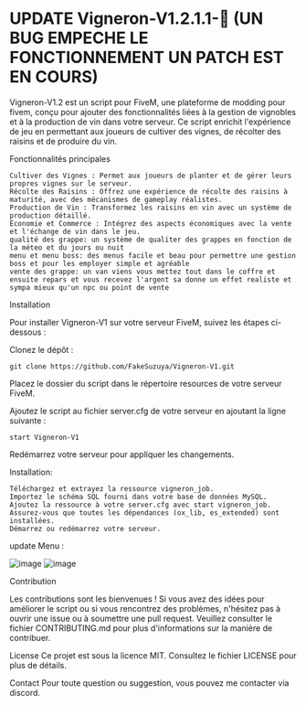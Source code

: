 # UPDATE Vigneron-V1.2.1.1-🍇 (UN BUG EMPECHE LE FONCTIONNEMENT UN PATCH EST EN COURS)
Vigneron-V1.2 est un script pour FiveM, une plateforme de modding pour fivem, conçu pour ajouter des fonctionnalités liées à la gestion de vignobles et à la production de vin dans votre serveur. Ce script enrichit l'expérience de jeu en permettant aux joueurs de cultiver des vignes, de récolter des raisins et de produire du vin.

Fonctionnalités principales

    Cultiver des Vignes : Permet aux joueurs de planter et de gérer leurs propres vignes sur le serveur.
    Récolte des Raisins : Offrez une expérience de récolte des raisins à maturité, avec des mécanismes de gameplay réalistes.
    Production de Vin : Transformez les raisins en vin avec un système de production détaillé.
    Économie et Commerce : Intégrez des aspects économiques avec la vente et l'échange de vin dans le jeu. 
    qualité des grappe: un système de qualiter des grappes en fonction de la méteo et du jours ou nuit
    menu et menu boss: des menus facile et beau pour permettre une gestion boss et pour les employer simple et agréable
    vente des grappe: un van viens vous mettez tout dans le coffre et ensuite repars et vous recevez l'argent sa donne un effet realiste et sympa mieux qu'un npc ou point de vente
    
Installation

Pour installer Vigneron-V1 sur votre serveur FiveM, suivez les étapes ci-dessous :

Clonez le dépôt :


    git clone https://github.com/FakeSuzuya/Vigneron-V1.git
Placez le dossier du script dans le répertoire resources de votre serveur FiveM.

Ajoutez le script au fichier server.cfg de votre serveur en ajoutant la ligne suivante :


    start Vigneron-V1
Redémarrez votre serveur pour appliquer les changements.

Installation:

    Téléchargez et extrayez la ressource vigneron_job.
    Importez le schéma SQL fourni dans votre base de données MySQL.
    Ajoutez la ressource à votre server.cfg avec start vigneron_job.
    Assurez-vous que toutes les dépendances (ox_lib, es_extended) sont installées.
    Démarrez ou redémarrez votre serveur.



 update Menu :

![image](https://github.com/user-attachments/assets/f6d7661d-da84-4545-a9d4-9a21dad7c1ae)
![image](https://github.com/user-attachments/assets/a599ba3f-a824-42da-937b-4bf6e06693ab)







Contribution

Les contributions sont les bienvenues ! Si vous avez des idées pour améliorer le script ou si vous rencontrez des problèmes, n'hésitez pas à ouvrir une issue ou à soumettre une pull request. Veuillez consulter le fichier CONTRIBUTING.md pour plus d'informations sur la manière de contribuer.

License
Ce projet est sous la licence MIT. Consultez le fichier LICENSE pour plus de détails.

Contact
Pour toute question ou suggestion, vous pouvez me contacter via discord.
